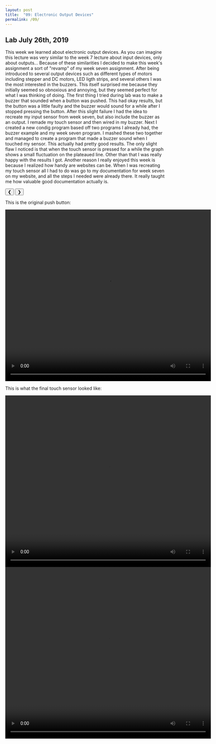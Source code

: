 ```yaml
---
layout: post
title:  "09: Electronic Output Devices"
permalink: /09/
---
```

<html>
<title>W3.CSS</title>
<meta name="viewport" content="width=device-width, initial-scale=1">
<link rel="stylesheet" href="https://www.w3schools.com/w3css/4/w3.css">
<style>
.mySlides {display:none;}
</style>
<body>





<h2 class="w3-center">Lab July 26th, 2019</h2>

This week we learned about electronic output devices. As you can imagine this lecture was very similar to the week 7 lecture about input devices, only about outputs... Because of these similarities I decided to make this week's assignment a sort of "revamp" of my week seven assignment. After being introduced to several output devices such as different types of motors including stepper and DC motors, LED ligth strips, and several others I was the most interested in the buzzers. This itself surprised me because they initially seemed so obnoxious and annoying, but they seemed perfect for what I was thinking of doing. The first thing I tried during lab was to make a buzzer that sounded when a button was pushed. This had okay results, but the button was a little faulty and the buzzer would sound for a while after I stopped pressing the button. After this slight failure I had the idea to recreate my input sensor from week seven, but also include the buzzer as an output. I remade my touch sensor and then wired in my buzzer. Next I created a new condig program based off two programs I already had, the buzzer example and my week seven program. I mashed these two together and managed to create a program that made a buzzer sound when I touched my sensor. This actually had pretty good results. The only slight flaw I noticed is that when the touch sensor is pressed for a while the graph shows a small fluctuation on the plateaued line. Other than that I was really happy with the results I got. Another reason I really enjoyed this week is because I realized how handy are websites can be. When I was recreating my touch sensor all I had to do was go to my documentation for week seven on my website, and all the steps I needed were already there. It really taught me how valuable good documentation actually is. 

<div class="w3-content w3-display-container">
  <img class="mySlides" src="code_buzz_sensor.jpg" style="width:100%">
  <img class="mySlides" src="buttonbuzzsetup.jpg" style="width:75%">
  <img class="mySlides" src="sensor_copy.jpg" style="width:75%">
  <button class="w3-button w3-black w3-display-left" onclick="plusDivs(-1)">&#10094;</button>
  <button class="w3-button w3-black w3-display-right" onclick="plusDivs(1)">&#10095;</button>
</div>

<script>
var slideIndex = 1;
showDivs(slideIndex);

function plusDivs(n) {
  showDivs(slideIndex += n);
}

function showDivs(n) {
  var i;
  var x = document.getElementsByClassName("mySlides");
  if (n > x.length) {slideIndex = 1}
  if (n < 1) {slideIndex = x.length}
  for (i = 0; i < x.length; i++) {
    x[i].style.display = "none";  
  }
  x[slideIndex-1].style.display = "block";  
}
</script>



This is the original push button: 


<video width="650" height="541" controls>
	<source src="push.mp4" type="video/mp4">
</video>



This is what the final touch sensor looked like:




<video width="650" height="541" controls>
	<source src="touch.mp4" type="video/mp4">
</video>

<video width="650" height="541" controls>
	<source src="graph.mp4" type="video/mp4">
</video>

</body>
</html>



<!-- You can also use HTML tags to include a video -->


